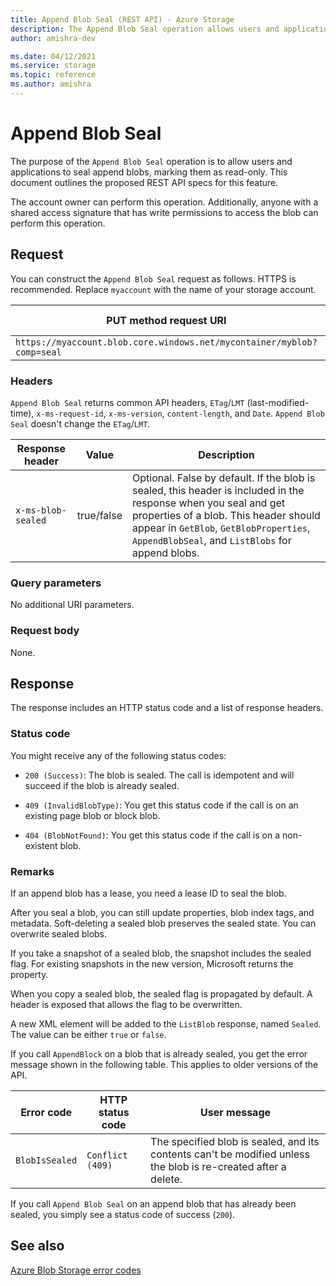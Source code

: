 ```yaml
---
title: Append Blob Seal (REST API) - Azure Storage
description: The Append Blob Seal operation allows users and applications to seal append blobs, marking them as read-only.
author: amishra-dev

ms.date: 04/12/2021
ms.service: storage
ms.topic: reference
ms.author: amishra
---
```


# Append Blob Seal

The purpose of the `Append Blob Seal` operation is to allow users and applications to seal append blobs, marking them as read-only. This document outlines the proposed REST API specs for this feature.

The account owner can perform this operation. Additionally, anyone with a shared access signature that has write permissions to access the blob can perform this operation.

## Request

 You can construct the `Append Blob Seal` request as follows. HTTPS is recommended. Replace `myaccount` with the name of your storage account.
  
|PUT method request URI|HTTP version|  
|----------------------------|------------------|  
|`https://myaccount.blob.core.windows.net/mycontainer/myblob?comp=seal`|HTTP/1.1|  

### Headers

`Append Blob Seal` returns common API headers, `ETag`/`LMT` (last-modified-time), `x-ms-request-id`, `x-ms-version`, `content-length`, and `Date`. `Append Blob Seal` doesn't change the `ETag`/`LMT`.

| **Response header**  | **Value**  | **Description**  |
|---------------| ---------------------|------------------|
| `x-ms-blob-sealed`  | true/false  | Optional. False by default. If the blob is sealed, this header is included in the response when you seal and get properties of a blob. This header should appear in `GetBlob`, `GetBlobProperties`, `AppendBlobSeal`, and `ListBlobs` for append blobs. |

### Query parameters

No additional URI parameters.

### Request body

None.

## Response

The response includes an HTTP status code and a list of response headers.

### Status code

You might receive any of the following status codes:

- `200 (Success)`: The blob is sealed. The call is idempotent and will succeed if the blob is already sealed.

- `409 (InvalidBlobType)`: You get this status code if the call is on an existing page blob or block blob.

- `404 (BlobNotFound)`: You get this status code if the call is on a non-existent blob.

### Remarks

If an append blob has a lease, you need a lease ID to seal the blob.

After you seal a blob, you can still update properties, blob index tags, and metadata. Soft-deleting a sealed blob preserves the sealed state. You can overwrite sealed blobs.  

If you take a snapshot of a sealed blob, the snapshot includes the sealed flag. For existing snapshots in the new version, Microsoft returns the property.

When you copy a sealed blob, the sealed flag is propagated by default. A header is exposed that allows the flag to be overwritten.

A new XML element will be added to the `ListBlob` response, named `Sealed`. The value can be either `true` or `false`.

If you call `AppendBlock` on a blob that is already sealed, you get the error message shown in the following table. This applies to older versions of the API.

|**Error code** | **HTTP status code** | **User message** |
|---------------| ---------------------|------------------|
| `BlobIsSealed` | `Conflict (409)` | The specified blob is sealed, and its contents can't be modified unless the blob is re-created after a delete. |

If you call `Append Blob Seal` on an append blob that has already been sealed, you simply see a status code of success (`200`).

## See also

[Azure Blob Storage error codes](Blob-Service-Error-Codes.md) 
